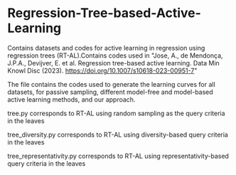 # Regression-Tree-based-Active-Learning

Contains datasets and codes for active learning in regression using regression trees (RT-AL).Contains codes used in "Jose, A., de Mendonça, J.P.A., Devijver, E. et al. Regression tree-based active learning. Data Min Knowl Disc (2023). https://doi.org/10.1007/s10618-023-00951-7"

The file contains the codes used to generate the learning curves for all datasets, for passive sampling, different model-free and model-based active learning methods, and our approach.

tree.py corresponds to RT-AL using random sampling as the query criteria in the leaves

tree_diversity.py corresponds to RT-AL using diversity-based query criteria in the leaves

tree_representativity.py corresponds to RT-AL using representativity-based query criteria in the leaves


